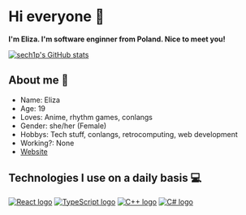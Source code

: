 # Hi everyone 👋

**I'm Eliza. I'm software enginner from Poland. Nice to meet you!**

[![sech1p's GitHub stats](https://github-readme-stats.vercel.app/api?username=sech1p)](https://github.com/anuraghazra/github-readme-stats)

## About me 👤
* Name: Eliza
* Age: 19
* Loves: Anime, rhythm games, conlangs
* Gender: she/her (Female)
* Hobbys: Tech stuff, conlangs, retrocomputing, web development
* Working?: None
* [Website](https://sech1p.ovh)

## Technologies I use on a daily basis 💻
[![React logo](https://readme-components.vercel.app/api?component=logo&logo=react)](https://github.com/harish-sethuraman/readme-components)
[![TypeScript logo](https://readme-components.vercel.app/api?component=logo&logo=typescript)](https://github.com/harish-sethuraman/readme-components)
[![C++ logo](https://readme-components.vercel.app/api?component=logo&logo=cplusplus)](https://github.com/harish-sethuraman/readme-components)
[![C# logo](https://readme-components.vercel.app/api?component=logo&logo=csharp)](https://github.com/harish-sethuraman/readme-components)
